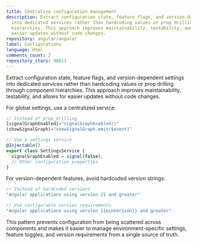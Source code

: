 ```yaml
---
title: Centralize configuration management
description: Extract configuration state, feature flags, and version-dependent settings
  into dedicated services rather than hardcoding values or prop drilling through component
  hierarchies. This approach improves maintainability, testability, and allows for
  easier updates without code changes.
repository: angular/angular
label: Configurations
language: Html
comments_count: 2
repository_stars: 98611
---
```


Extract configuration state, feature flags, and version-dependent settings into dedicated services rather than hardcoding values or prop drilling through component hierarchies. This approach improves maintainability, testability, and allows for easier updates without code changes.

For global settings, use a centralized service:
```typescript
// Instead of prop drilling
[signalGraphEnabled]="signalGraphEnabled()"
(showSignalGraph)="showSignalGraph.emit($event)"

// Use a settings service
@Injectable()
export class SettingsService {
  signalGraphEnabled = signal(false);
  // Other configuration properties
}
```

For version-dependent features, avoid hardcoded version strings:
```typescript
// Instead of hardcoded versions
"Angular applications using version 21 and greater"

// Use configurable version requirements
"Angular applications using version {{minVersion}} and greater"
```

This pattern prevents configuration from being scattered across components and makes it easier to manage environment-specific settings, feature toggles, and version requirements from a single source of truth.